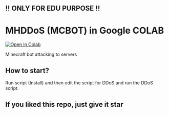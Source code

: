 ## !! ONLY FOR EDU PURPOSE !!
# MHDDoS (MCBOT) in Google COLAB
<a href="https://colab.research.google.com/github/Ghalbeyou/MHDDoS_MCBOT_Colab/blob/main/Colab/Colab.ipynb" target="_parent"><img src="https://colab.research.google.com/assets/colab-badge.svg" alt="Open In Colab"/></a>

Minecraft bot attacking to servers

## How to start?
Run script (Install) and then edit the script for DDoS and run the DDoS script.

## If you liked this repo, just give it star